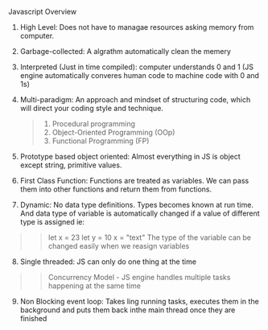 Javascript Overview

1. High Level: Does not have to managae resources asking memory from computer.

2. Garbage-collected: A algrathm automatically clean the memery 

3. Interpreted (Just in time compiled): computer understands 0 and 1 (JS engine automatically converes human code to machine code with 0 and 1s)

4. Multi-paradigm: An approach and mindset of structuring code, which will direct your coding style and technique.
    > 1) Procedural programming
    > 2) Object-Oriented Programming (OOp)
    > 3) Functional Programming (FP)

5. Prototype based object oriented: Almost everything in JS is object except string, primitive values.

6. First Class Function: Functions are treated as variables. We can pass them into other functions and return them from functions.

7. Dynamic: No data type definitions. Types becomes known at run time. And data type of variable is automatically changed if a value of different type is assigned ie:
>> let x = 23
>> let y = 10
>> x = "text" 
The type of the variable can be changed easily when we reasign variables

8. Single threaded: JS can only do one thing at the time

>> Concurrency Model - JS engine handles multiple tasks happening at the same time

9. Non Blocking event loop: Takes ling running tasks, executes them in the background and puts them back inthe main thread once they are finished